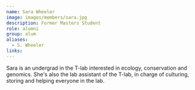 ```yaml
---
name: Sara Wheeler
image: images/members/sara.jpg
description: Former Masters Student
role: alumni
group: alum
aliases:
  - S. Wheeler
links:
---
```


Sara is an undergrad in the T-lab interested in ecology, conservation and genomics. She's also the lab assistant of the T-lab, in charge of culturing, storing and helping everyone in the lab.
